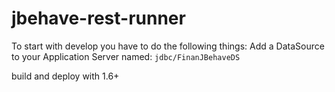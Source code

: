 jbehave-rest-runner
===================

To start with develop you have to do the following things: 
Add a DataSource to your Application Server named: `jdbc/FinanJBehaveDS`

build and deploy with 1.6+
